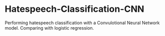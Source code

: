 # Hatespeech-Classification-CNN
Performing hatespeech classification with a Convulotional Neural Network model. Comparing with logistic regression. 
